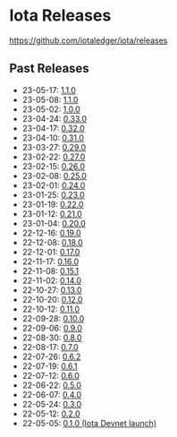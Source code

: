 # Iota Releases
https://github.com/iotaledger/iota/releases

## Past Releases
* 23-05-17: [1.1.0](https://github.com/iotaledger/iota/releases/tag/mainnet-v1.1.0)
* 23-05-08: [1.1.0](https://github.com/iotaledger/iota/releases/tag/devnet-v1.1.0)
* 23-05-02: [1.0.0](https://github.com/iotaledger/iota/releases/tag/iota-v1.0.0)
* 23-04-24: [0.33.0](https://github.com/iotaledger/iota/releases/tag/devnet-0.33.0)
* 23-04-17: [0.32.0](https://github.com/iotaledger/iota/releases/tag/devnet-0.32.0)
* 23-04-10: [0.31.0](https://github.com/iotaledger/iota/releases/tag/devnet-0.31.0)
* 23-03-27: [0.29.0](https://github.com/iotaledger/iota/releases/tag/devnet-0.29.0)
* 23-02-22: [0.27.0](https://github.com/iotaledger/iota/releases/tag/devnet-0.27.0)
* 23-02-15: [0.26.0](https://github.com/iotaledger/iota/releases/tag/devnet-0.26.0)
* 23-02-08: [0.25.0](https://github.com/iotaledger/iota/releases/tag/devnet-0.25.0)
* 23-02-01: [0.24.0](https://github.com/iotaledger/iota/releases/tag/devnet-0.24.0)
* 23-01-25: [0.23.0](https://github.com/iotaledger/iota/releases/tag/devnet-0.23.0)
* 23-01-19: [0.22.0](https://github.com/iotaledger/iota/releases/tag/devnet-0.22.0)
* 23-01-12: [0.21.0](https://github.com/iotaledger/iota/releases/tag/devnet-0.21.0)
* 23-01-04: [0.20.0](https://github.com/iotaledger/iota/releases/tag/devnet-0.20.0)
* 22-12-16: [0.19.0](https://github.com/iotaledger/iota/releases/tag/devnet-0.19.0)
* 22-12-08: [0.18.0](https://github.com/iotaledger/iota/releases/tag/devnet-0.18.0)
* 22-12-01: [0.17.0](https://github.com/iotaledger/iota/releases/tag/devnet-0.17.0)
* 22-11-17: [0.16.0](https://github.com/iotaledger/iota/releases/tag/devnet-0.16.0)
* 22-11-08: [0.15.1](https://github.com/iotaledger/iota/releases/tag/devnet-0.15.1)
* 22-11-02: [0.14.0](https://github.com/iotaledger/iota/releases/tag/devnet-0.14.0)
* 22-10-27: [0.13.0](https://github.com/iotaledger/iota/releases/tag/devnet-0.13.0)
* 22-10-20: [0.12.0](https://github.com/iotaledger/iota/releases/tag/devnet-0.12.0)
* 22-10-12: [0.11.0](https://github.com/iotaledger/iota/releases/tag/devnet-0.11.0)
* 22-09-28: [0.10.0](https://github.com/iotaledger/iota/releases/tag/devnet-0.10.0)
* 22-09-06: [0.9.0](https://github.com/iotaledger/iota/releases/tag/devnet-0.9.0)
* 22-08-30: [0.8.0](https://github.com/iotaledger/iota/releases/tag/devnet-0.8.0)
* 22-08-17: [0.7.0](https://github.com/iotaledger/iota/releases/tag/devnet-0.7.0)
* 22-07-26: [0.6.2](https://github.com/iotaledger/iota/releases/tag/devnet-0.6.2)
* 22-07-19: [0.6.1](https://github.com/iotaledger/iota/releases/tag/devnet-0.6.1)
* 22-07-12: [0.6.0](https://github.com/iotaledger/iota/releases/tag/devnet-0.6.0-rc)
* 22-06-22: [0.5.0](https://github.com/iotaledger/iota/releases/tag/devnet-0.5.0-rc)
* 22-06-07: [0.4.0](https://github.com/iotaledger/iota/releases/tag/devnet-0.4.0-rc)
* 22-05-24: [0.3.0](https://github.com/iotaledger/iota/releases/tag/devnet-0.3.0-rc)
* 22-05-12: [0.2.0](https://medium.com/mysten-labs/iota-release-notes-v0-2-0-7b377e2bf01)
* 22-05-05: [0.1.0 (Iota Devnet launch)](https://medium.com/mysten-labs/iota-devnet-public-release-a2be304ff36b)
